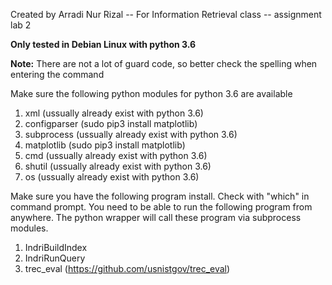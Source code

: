 Created by Arradi Nur Rizal --
For Information Retrieval class -- assignment lab 2

**Only tested in Debian Linux with python 3.6**

**Note:** There are not a lot of guard code, so better check the spelling when entering the command

Make sure the following python modules for python 3.6 are available
1. xml (ussually already exist with python 3.6)
2. configparser (sudo pip3 install matplotlib)
3. subprocess (ussually already exist with python 3.6)
4. matplotlib (sudo pip3 install matplotlib)
5. cmd (ussually already exist with python 3.6)
6. shutil (ussually already exist with python 3.6)
7. os (ussually already exist with python 3.6)

Make sure you have the following program install. Check with "which" in command prompt. You need to be able to run the following program from anywhere. The python wrapper will call these program via subprocess modules.
1. IndriBuildIndex 
2. IndriRunQuery
3. trec_eval (https://github.com/usnistgov/trec_eval)
